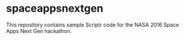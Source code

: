 # spaceappsnextgen

This repository contains sample Scriptr code for the NASA 2016 Space Apps Next Gen hackathon.
